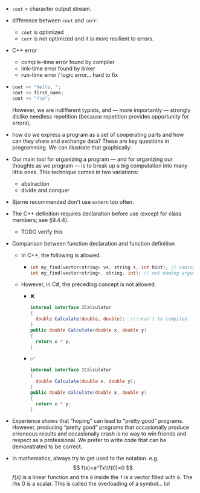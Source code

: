 - `cout` = character output stream.

- difference between `cout` and `cerr`:
    - `cout` is optimized
    - `cerr` is not optimized and it is more resilient to errors.
    
- C++ error
    - compile-time error found by compiler
    - link-time error found by linker
    - run-time error / logic error... hard to fix
    
- ``` c++
  cout << "Hello, ";
  cout << first_name;
  cout << "!\n";
  ``` 
  
  However, we are indifferent typists, and — more importantly — strongly dislike
  needless repetition (because repetition provides opportunity for errors),

- how do we express a program as a set of cooperating parts and how can they share and exchange data? These are key questions in programming. We can illustrate that graphically:

- Our main tool for organizing a program — and for organizing our thoughts
  as we program — is to break up a big computation into many little ones. This
  technique comes in two variations:
    - abstraction
    - divide and conquer
    
- Bjarne recommended don't use `extern` too often.

- The C++ definition requires declaration before use (except for class members; see §9.4.4).
    - TODO verify this
    
- Comparison between function declaration and function definition
    - In C++, the following is allowed.
        - ``` c++
          int my_find(vector<string> vs, string s, int hint); // naming arguments
          int my_find(vector<string>, string, int); // not naming arguments
          ```
        
    - However, in C#, the preceding concept is not allowed.
        - ❌
          
          ``` c#
          internal interface ICalculator
          {
            double Calculate(double, double);  //👈can't be compiled
          }
          public double Calculate(double x, double y)
          {
            return x * y;
          }
          ```
        - ✅
          ``` c#
          internal interface ICalculator
          {
            double Calculate(double x, double y);
          }
          public double Calculate(double x, double y)
          {
            return x * y;
          }
          ```
        
- Experience shows that “hoping” can lead to “pretty good” programs. However, producing “pretty good” programs that occasionally produce erroneous results and occasionally crash is no way to win friends and respect as a professional. We prefer to write code that can be demonstrated to be correct.

- In mathematics, always try to get used to the notation. e.g.
  $$
  f(x)=a^Tx\\f(0)=0
  $$
  $f(x)$ is a linear function and the `0` inside the `f` is a vector filled with `0`. The rhs 0 is a scalar. This is called the overloading of a symbol... lol




